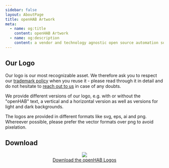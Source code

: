 ```yaml
---
sidebar: false
layout: AboutPage
title: openHAB Artwork
meta:
  - name: og:title
    content: openHAB Artwork
  - name: og:description
    content: a vendor and technology agnostic open source automation software for your home
---
```


<style>
.big-title {
  font-family: 'Open Sans', sans-serif;
  font-size: 2rem;
  font-weight: 400;
  text-align: center;
}
img.illustration {
  width: 30%;
  align: center;
}
@media (max-width: 719px) {
  img.illustration {
    width: 100%;
    align: center;
  }
}
</style>

## Our Logo

Our logo is our most recognizable asset. We therefore ask you to respect our [trademark policy](/about/trademark) when you reuse it - please read through it in detail and do not hesitate to [reach out to us](/about/trademark.html#contact) in case of any doubts.

We provide different versions of our logo, e.g. with or without the "openHAB" text, a vertical and a horizontal version as well as versions for light and dark backgrounds.

The logos are provided in different formats like svg, eps, ai and png. Whereever possible, please prefer the vector formats over png to avoid pixelation.

## Download

<center>
  <a href="openhab-logo.zip">
    <img src="openhab-logo-square.png" /><br/>
    Download the openHAB Logos
  </a>
</center>
